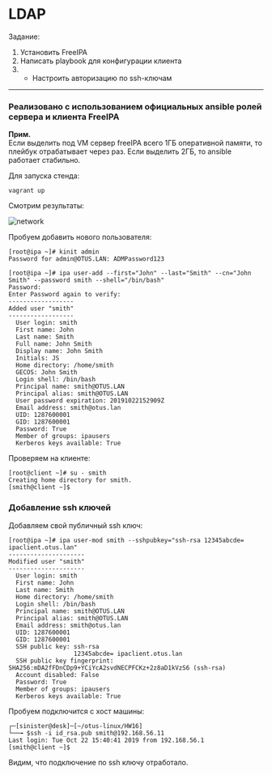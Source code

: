 # LDAP

Задание:  
1. Установить FreeIPA
2. Написать playbook для конфигурации клиента
3. * Настроить авторизацию по ssh-ключам

---

### Реализовано с использованием официальных ansible ролей сервера и клиента FreeIPA

**Прим.**    
Если выделить под VM сервер freeIPA всего 1ГБ оперативной памяти, то плейбук отрабатывает через раз. Если выделить 2ГБ, то ansible работает стабильно.     

Для запуска стенда:  

```console
vagrant up
```

Смотрим результаты: 

![network](https://github.com/sinist3rr/otus-linux/blob/master/HW16/images/ipa1.png)

Пробуем добавить нового пользователя:   

```console
[root@ipa ~]# kinit admin
Password for admin@OTUS.LAN: ADMPassword123 

[root@ipa ~]# ipa user-add --first="John" --last="Smith" --cn="John Smith" --password smith --shell="/bin/bash"
Password: 
Enter Password again to verify: 
------------------
Added user "smith"
------------------
  User login: smith
  First name: John
  Last name: Smith
  Full name: John Smith
  Display name: John Smith
  Initials: JS
  Home directory: /home/smith
  GECOS: John Smith
  Login shell: /bin/bash
  Principal name: smith@OTUS.LAN
  Principal alias: smith@OTUS.LAN
  User password expiration: 20191022152909Z
  Email address: smith@otus.lan
  UID: 1287600001
  GID: 1287600001
  Password: True
  Member of groups: ipausers
  Kerberos keys available: True

```
Проверяем на клиенте:  

```console
[root@client ~]# su - smith
Creating home directory for smith.
[smith@client ~]$ 

```

### Добавление ssh ключей

Добавляем свой публичный ssh ключ: 

```console
[root@ipa ~]# ipa user-mod smith --sshpubkey="ssh-rsa 12345abcde= ipaclient.otus.lan"
---------------------
Modified user "smith"
---------------------
  User login: smith
  First name: John
  Last name: Smith
  Home directory: /home/smith
  Login shell: /bin/bash
  Principal name: smith@OTUS.LAN
  Principal alias: smith@OTUS.LAN
  Email address: smith@otus.lan
  UID: 1287600001
  GID: 1287600001
  SSH public key: ssh-rsa
                  12345abcde= ipaclient.otus.lan
  SSH public key fingerprint: SHA256:mDA2fFDnCDp9+YCiYcA2svdNECPFCKz+2z8aD1kVzS6 (ssh-rsa)
  Account disabled: False
  Password: True
  Member of groups: ipausers
  Kerberos keys available: True

```

Пробуем подключится с хост машины:

```console
┌─[sinister@desk]─[~/otus-linux/HW16]
└──╼ $ssh -i id_rsa.pub smith@192.168.56.11
Last login: Tue Oct 22 15:40:41 2019 from 192.168.56.1
[smith@client ~]$ 

```
Видим, что подключение по ssh ключу отработало.  

